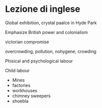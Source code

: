 # Lezione di inglese

Global exhibition, crystal paalce in Hyde Park

Emphasize British power and colonialism


victorian compromise

overcrowding, pollution, nohygene, crowding

Phisical and psychological labour

Child labour

* Mines
* factories
* workhouses
* chimney sweepers
* shoebla
<!--stackedit_data:
eyJoaXN0b3J5IjpbLTIwMzQzMjU3MDFdfQ==
-->